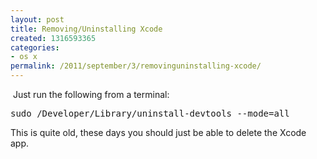 ```yaml
---
layout: post
title: Removing/Uninstalling Xcode
created: 1316593365
categories:
- os x
permalink: /2011/september/3/removinguninstalling-xcode/
---
```

<p>&nbsp;Just run the following from a terminal:</p>
<pre>
sudo /Developer/Library/uninstall-devtools --mode=all
</pre>

This is quite old, these days you should just be able to delete the Xcode app.
